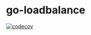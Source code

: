 go-loadbalance
===

[![codecov](https://codecov.io/gh/sysulq/go-loadbalance/branch/master/graph/badge.svg?token=NMTC2ENZQA)](https://codecov.io/gh/hnlq715/go-loadbalance)
